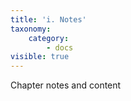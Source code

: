 ```yaml
---
title: 'i. Notes'
taxonomy:
    category:
        - docs
visible: true
---
```


Chapter notes and content
